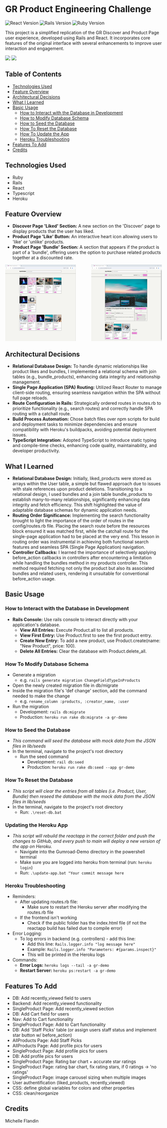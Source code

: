 # GR Product Engineering Challenge 

![React Version](https://img.shields.io/badge/react-18.2.0-blue.svg)
![Rails Version](https://img.shields.io/badge/rails-7.1.3-red.svg)
![Ruby Version](https://img.shields.io/badge/ruby-3.2.3-red.svg)

This project is a simplified replication of the GR Discover and Product Page user experience, developed using Rails and React. It incorporates core features of the original interface with several enhancements to improve user interaction and engagement. 

<a href="https://gr-demo.michellef.dev/" target="_blank"><img src="https://img.shields.io/badge/Demo-Frontend-blue?style=for-the-badge&logo=react"></a>
<a href="https://gr-demo.michellef.dev/api" target="_blank"><img src="https://img.shields.io/badge/Demo-Backend-red?style=for-the-badge&logo=ruby"></a>




## Table of Contents
- [Technologies Used](#technologies-used)
- [Feature Overview](#feature-overview)
- [Architectural Decisions](#architectural-decisions)
- [What I Learned](#what-i-learned)
- [Basic Usage](#basic-usage)
  - [How to Interact with the Database in Development](#interact-db)
  - [How to Modify Database Schema](#modify-db)
  - [How to Seed the Database](#seed-db)
  - [How To Reset the Database](#reset-db)
  - [How To Update the App](#update-app)
  - [Heroku Troubleshooting](#heroku-troubleshooting)
- [Features To Add](#features-to-add)
- [Credits](#credits)


## Technologies Used<a name="technologies-used"></a>
  - Ruby
  - Rails
  - React
  - Typescript
  - Heroku
  

## Feature Overview<a name="feature-overview"></a>
- **Discover Page 'Liked' Section:** A new section on the 'Discover' page to display products that the user has liked.
- **Product Page 'Like' Button:** An interactive heart icon allowing users to 'like' or 'unlike' products. 
- **Product Page 'Bundle' Section:** A section that appears if the product is part of a 'bundle', offering users the option to purchase related products together at a discounted rate. 
<div style="display: flex; justify-content: space-between;">
  <img src="screenshots/GR-Demo-Screenshot-Discover-Page.png" style="width: 45%; margin-right: 10px;" alt="Discover Page Screenshot" />
  <img src="screenshots/GR-Demo-Screenshot-Product-Page.png" style="width: 45%;" alt="Product Page Screenshot" />
</div>


## Architectural Decisions<a name="architectural-decisions"></a>
- **Relational Database Design:** To handle dynamic relationships like product likes and bundles, I implemented a relational schema with join tables (e.g., bundle_products), enhancing data integrity and relationship management.
- **Single Page Application (SPA) Routing:** Utilized React Router to manage client-side routing, ensuring seamless navigation within the SPA without full page reloads.
- **Route Configuration in Rails:** Strategically ordered routes in routes.rb to prioritize functionality (e.g., search routes) and correctly handle SPA routing with a catchall route.
- **Build Process Automation:** Chose batch files over npm scripts for build and deployment tasks to minimize dependencies and ensure compatibility with Heroku's buildpacks, avoiding potential deployment issues.
- **TypeScript Integration:** Adopted TypeScript to introduce static typing and compile-time checks, enhancing code quality, maintainability, and developer productivity. 

## What I Learned<a name="what-I-learned"></a>
 - **Relational Database Design:** Initially, liked_products were stored as arrays within the User table, a simple but flawed approach due to issues with stale references upon product deletions. Transitioning to a relational design, I used bundles and a join table bundle_products to establish many-to-many relationships, significantly enhancing data integrity and fetch efficiency. This shift highlighted the value of adaptable database schemas for dynamic application needs.
- **Routing Order Significance:** Implementing the search functionality brought to light the importance of the order of routes in the config/routes.rb file. Placing the search route before the resources block ensured it was matched first, while the catchall route for the single-page application had to be placed at the very end. This lesson in routing order was instrumental in achieving both functional search features and seamless SPA (Single Page Application) navigation.
- **Controller Callbacks:** I learned the importance of selectively applying before_action callbacks in controllers after encountering a limitation while handling the bundles method in my products controller. This method required fetching not only the product but also its associated bundles and related users, rendering it unsuitable for conventional before_action usage.


## Basic Usage<a name="basic-usage"></a>

### How to Interact with the Database in Development<a name="interact-db"></a>
- **Rails Console:** Use rails console to interact directly with your application's database.
  - **View All Entries:** Execute Product.all to list all products.
  - **View First Entry:** Use Product.first to see the first product entry.
  - **Create New Entry:** To add a new product, use Product.create(name: "New Product", price: 100).
  - **Delete All Entries:** Clear the database with Product.delete_all.


### How To Modify Database Schema<a name="modify-db"></a>
  - Generate a migration
    - e.g. `rails generate migration ChangeFieldTypeInProducts`
  - Open the newly created migration file in db/migrate
  - Inside the migration file's 'def change' section, add the command needed to make the change
    - e.g. `rename_column :products, :creator_name, :user`
  - Run the migration
    - Development: `rails db:migrate`
    - Production: `heroku run rake db:migrate -a gr-demo`


### How to Seed the Database<a name="seed-db"></a>
- *This command will seed the database with mock data from the JSON files in lib/seeds*
- In the terminal, navigate to the project's root directory
  - Run the seed command
    - Development: `rail db:seed`
    - Production: `heroku run rake db:seed --app gr-demo`


### How To Reset the Database<a name="reset-db"></a>
- *This script will clear the entries from all tables (i.e. Product, User, Bundle) then reseed the database with the mock data from the JSON files in lib/seeds*
- In the terminal, navigate to the project's root directory
  - Run: `.\reset-db.bat`


### Updating the Heroku App<a name="update-app"></a>
- *This script will rebuild the reactapp in the correct folder and push the changes to GitHub, and every push to main will deploy a new version of the app on Heroku.*
  - Navigate into the Gumroad-Demo directory in the powershell terminal
  - Make sure you are logged into heroku from terminal (run: `heroku login`)
  - Run: `.\update-app.bat "Your commit message here`


### Heroku Troubleshooting<a name="heroku-troubleshooting"></a>
- Reminders:
  - After updating routes.rb file: 
    - Make sure to restart the Heroku server after modifying the routes.rb file 
  - If the frontend isn't working
    - Check if the public folder has the index.html file (if not the reactapp build has failed due to compile error)
- Error Logging: 
  - To log errors in backend (e.g. controllers) - add this line: 
    - Add this line: `Rails.logger.info "log message here"`
    - Example: `Rails.logger.info "Parameters: #{params.inspect}"`
    - This will be printed in the Heroku logs
- Commands:
  - **Error Logs:** `heroku logs --tail -a gr-demo`
  - **Restart Server:** `heroku ps:restart -a gr-demo`



## Features To Add <a name="features-to-add"></a>
- DB: Add recently_viewed field to users
- Backend: Add recently_viewed functionality
- SingleProduct Page: Add recently_viewed section
- DB: Add Cart field for users
- Nav: Add to Cart functionality
- SingleProduct Page: Add to Cart functionality
- DB: Add 'Staff Picks' table (or assign users staff status and implement star button w/ before_action)
- AllProducts Page: Add Staff Picks
- AllProducts Page: Add profile pics for users
- SingleProduct Page: Add profile pics for users
- DB: Add profile pics for users
- SingleProduct Page: Rating bar chart + accurate star ratings
- SingleProduct Page: rating bar chart, fix rating stars, if 0 ratings -> 'no ratings'
- SingleProduct Page: image carousel sizing when multiple images
- User authentification (liked_products, recently_viewed)
- CSS: define global variables for colors and other properties
- CSS: clean/reorganize


## Credits <a name="credits"></a>
Michelle Flandin